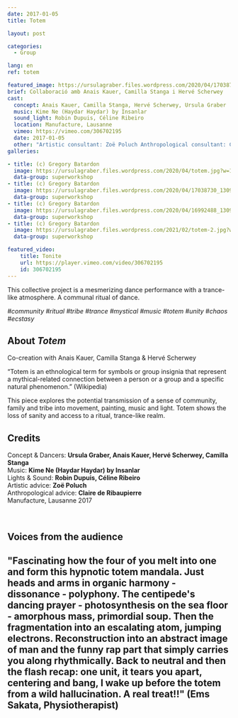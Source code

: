 ```yaml
---
date: 2017-01-05
title: Totem

layout: post

categories:
  - Group

lang: en
ref: totem

featured_image: https://ursulagraber.files.wordpress.com/2020/04/17038757_1309926282406530_5896639958045333217_o.jpg?w=500&fit=crop
brief: Collaboració amb Anais Kauer, Camilla Stanga i Hervé Scherwey
cast:
  concept: Anais Kauer, Camilla Stanga, Hervé Scherwey, Ursula Graber
  music: Kime Ne (Haydar Haydar) by Insanlar
  sound_light: Robin Dupuis, Céline Ribeiro
  location: Manufacture, Lausanne
  vimeo: https://vimeo.com/306702195
  date: 2017-01-05
  other: "Artistic consultant: Zoë Poluch Anthropological consultant: Claire de Ribaupierre"
galleries:

- title: (c) Gregory Batardon
  image: https://ursulagraber.files.wordpress.com/2020/04/totem.jpg?w=1024&fit=crop
  data-group: superworkshop
- title: (c) Gregory Batardon
  image: https://ursulagraber.files.wordpress.com/2020/04/17038730_1309926322406526_3742290833211252186_o.jpg?w=1024&fit=crop
  data-group: superworkshop
- title: (c) Gregory Batardon
  image: https://ursulagraber.files.wordpress.com/2020/04/16992488_1309926459073179_8615874270323999413_o.jpg?w=2000&fit=crop
  data-group: superworkshop
- title: (c) Gregory Batardon
  image: https://ursulagraber.files.wordpress.com/2021/02/totem-2.jpg?w=2000&fit=crop
  data-group: superworkshop

featured_video:
    title: Tonite
    url: https://player.vimeo.com/video/306702195
    id: 306702195
---
```



<!-- [![Totem](https://i.vimeocdn.com/video/746500438_640.jpg)](https://player.vimeo.com/video/306702195) -->

This collective project is a mesmerizing dance performance with a trance-like atmosphere. A communal ritual of dance.


*#community #ritual #tribe #trance #mystical #music #totem #unity #chaos #ecstasy*

<!--plop-->
## About *Totem*

Co-creation with Anais Kauer, Camilla Stanga & Hervé Scherwey   

“Totem is an ethnological term for symbols or group insignia that represent a mythical-related connection between a person or a group and a specific natural phenomenon.” (Wikipedia)   

This piece explores the potential transmission of a sense of community, family and tribe into movement, painting, music and light. Totem shows the loss of sanity and access to a ritual, trance-like realm.


<!--plop-->

## Credits


Concept & Dancers: **Ursula Graber, Anais Kauer, Hervé Scherwey, Camilla Stanga**<br>
Music: **Kime Ne (Haydar Haydar) by Insanlar**<br>
Lights & Sound: **Robin Dupuis, Céline Ribeiro**<br>
Artistic advice: **Zoë Poluch**<br>
Anthropological advice: **Claire de Ribaupierre**<br>
Manufacture, Lausanne 2017

<br>

## Voices from the audience

## "Fascinating how the four of you melt into one and form this hypnotic totem mandala. Just heads and arms in organic harmony - dissonance - polyphony. The centipede's dancing prayer - photosynthesis on the sea floor - amorphous mass, primordial soup. Then the fragmentation into an escalating atom, jumping electrons. Reconstruction into an abstract image of man and the funny rap part that simply carries you along rhythmically. Back to neutral and then the flash recap: one unit, it tears you apart, centering and bang, I wake up before the totem from a wild hallucination. A real treat!!" (Ems Sakata, Physiotherapist)
